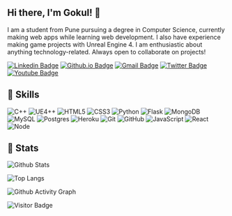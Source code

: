 ## Hi there, I'm Gokul! 👋

I am a student from Pune pursuing a degree in Computer Science,  currently making web apps while learning web development. I also have experience making game projects with Unreal Engine 4. I am enthusiastic about anything technology-related. Always open to collaborate on projects!

[![Linkedin Badge](https://img.shields.io/badge/-gokulviswanath-blue?style=flat-square&logo=Linkedin&logoColor=white&link=https://www.linkedin.com/in/gokul-viswanath-31383b193//)](https://www.linkedin.com/in/gokul-viswanath-31383b193/)
[![Github.io Badge](https://img.shields.io/badge/-1gokul.github.io-1a5c44?style=flat-square&logo=Github&link=https://1gokul.github.io/)](https://1gokul.github.io/)
[![Gmail Badge](https://img.shields.io/badge/-otaconliquid@gmail.com-c14438?style=flat-square&logo=Gmail&logoColor=white&link=mailto:otaconliquid@gmail.com)](mailto:otaconliquid@gmail.com)
[![Twitter Badge](https://img.shields.io/badge/-1gokulv-33a3bd?style=flat-square&logo=twitter&logoColor=white&link=https://twitter.com/1gokulv/)](https://twitter.com/1gokulv/)
[![Youtube Badge](https://img.shields.io/badge/-Shalashaska-de0000?style=flat-square&logo=youtube&logoColor=white&link=https://www.youtube.com/channel/UCUj9l2XM71Xtq5QMDsGtNlw)](https://www.youtube.com/channel/UCUj9l2XM71Xtq5QMDsGtNlw)

## 🧠 Skills

![C++](https://img.shields.io/badge/-C++-323680?style=flat-square&logo=c)
![UE4++](https://img.shields.io/badge/-UE4-363837?style=flat-square&logo=unreal-engine)
![HTML5](https://img.shields.io/badge/-HTML5-E34F26?style=flat-square&logo=html5&logoColor=white)
![CSS3](https://img.shields.io/badge/-CSS3-155cb3?style=flat-square&logo=css3)
![Python](https://img.shields.io/badge/-Python-0c376b?style=flat-square&logo=Python)
![Flask](https://img.shields.io/badge/-Flask-242424?style=flat-square&logo=Flask)
![MongoDB](https://img.shields.io/badge/-MongoDB-146b0c?style=flat-square&logo=mongodb)
![MySQL](https://img.shields.io/badge/-MySQL-00000F?style=flat-square&logo=mysql)
![Postgres](https://img.shields.io/badge/PostgreSQL-316192?style=flat-square&logo=postgresql&logoColor=white)
![Heroku](https://img.shields.io/badge/-Heroku-430098?style=flat-square&logo=heroku)
![Git](https://img.shields.io/badge/-Git-850000?style=flat-square&logo=git)
![GitHub](https://img.shields.io/badge/-GitHub-005c69?style=flat-square&logo=github)
![JavaScript](https://img.shields.io/badge/-JavaScript-526900?style=flat-square&logo=javascript)
![React](https://img.shields.io/badge/-React(Learning!)-2c224f?style=flat-square&logo=react)
![Node](https://img.shields.io/badge/Node.js(Learning!)-43853D?style=flat-square&logo=node-dot-js&logoColor=white)

## 💪 Stats

![Github Stats](https://github-readme-stats.vercel.app/api?username=1gokul&count_private=true&show_icons=true&include_all_commits=true&theme=material-palenight)

![Top Langs](https://github-readme-stats.vercel.app/api/top-langs/?username=1gokul&hide=TeX&layout=compact&theme=material-palenight)

![Github Activity Graph](https://activity-graph.herokuapp.com/graph?username=1Gokul&theme=dracula)

![Visitor Badge](https://visitor-badge.laobi.icu/badge?page_id=1gokul.1gokul)


<!--
**1Gokul/1gokul** is a ✨ _special_ ✨ repository because its `README.md` (this file) appears on your GitHub profile.

Here are some ideas to get you started:

- 🔭 I’m currently working on ...
- 🌱 I’m currently learning ...
- 👯 I’m looking to collaborate on ...
- 🤔 I’m looking for help with ...
- 💬 Ask me about ...
- 📫 How to reach me: ...
- 😄 Pronouns: ...
- ⚡ Fun fact: ...
-->
